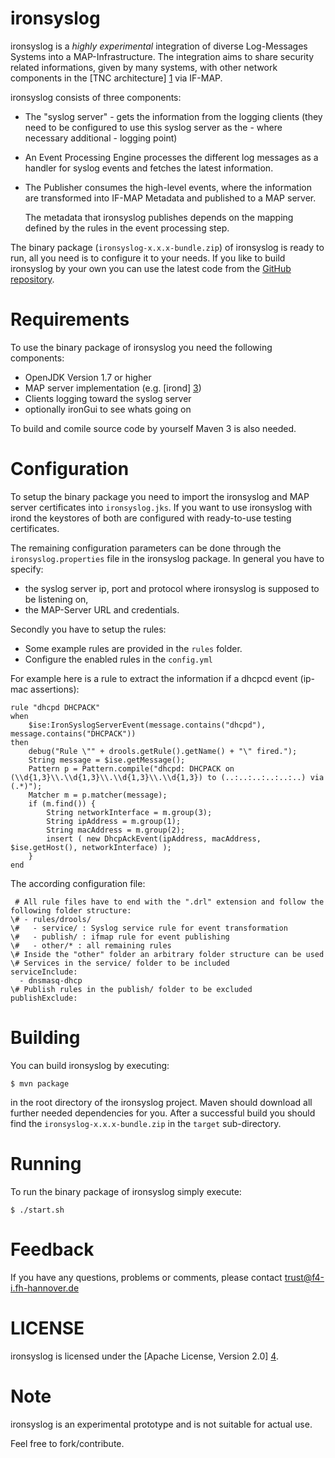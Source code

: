 ironsyslog
============

ironsyslog is a *highly experimental* integration of diverse Log-Messages
Systems into a MAP-Infrastructure. The integration aims to share security related informations, 
given by many  systems, with other network components in the [TNC architecture] [1]
via IF-MAP.

ironsyslog consists of three components:

* The "syslog server" - gets the information from the logging clients (they need to be configured to use this syslog server as the - where necessary additional - logging point) 
* An Event Processing Engine processes the different log messages as a handler for syslog events and fetches the latest information.
* The Publisher consumes the high-level events, where the information are transformed into IF-MAP Metadata and  published to a MAP server.
  
  The metadata that ironsyslog publishes depends on the mapping defined by the rules in the event processing step.

The binary package (`ironsyslog-x.x.x-bundle.zip`) of ironsyslog
is ready to run, all you need is to configure it to your needs.
If you like to build ironsyslog by your own you can use the
latest code from the [GitHub repository][githubrepo].


Requirements
============
To use the binary package of ironsyslog you need the following components:

* OpenJDK Version 1.7 or higher
* MAP server implementation (e.g. [irond] [3])
* Clients logging toward the syslog server
* optionally ironGui to see whats going on

To build and comile source code by yourself Maven 3 is also needed.


Configuration
=============
To setup the binary package you need to import the ironsyslog and MAP server
certificates into `ironsyslog.jks`.
If you want to use ironsyslog with irond the keystores of both are configured 
with ready-to-use testing certificates.

The remaining configuration parameters can be done through the
`ironsyslog.properties` file in the ironsyslog package.
In general you have to specify:

* the syslog server ip, port and protocol where ironsyslog is supposed to be listening on,
* the MAP-Server URL and credentials.



Secondly you have to setup the rules:

* Some example rules are provided in the `rules` folder.
* Configure the enabled rules in the `config.yml`

For example here is a rule to extract the information if a dhcpcd event (ip-mac assertions):
    
    rule "dhcpd DHCPACK"
    when
    	$ise:IronSyslogServerEvent(message.contains("dhcpd"), message.contains("DHCPACK"))
    then
    	debug("Rule \"" + drools.getRule().getName() + "\" fired.");
    	String message = $ise.getMessage();
    	Pattern p = Pattern.compile("dhcpd: DHCPACK on (\\d{1,3}\\.\\d{1,3}\\.\\d{1,3}\\.\\d{1,3}) to (..:..:..:..:..:..) via (.*)");
    	Matcher m = p.matcher(message);
    	if (m.find()) {
    		String networkInterface = m.group(3);
    		String ipAddress = m.group(1);
    		String macAddress = m.group(2);
    		insert ( new DhcpAckEvent(ipAddress, macAddress, $ise.getHost(), networkInterface) );
    	}
    end
The according configuration file:

     # All rule files have to end with the ".drl" extension and follow the following folder structure:
    \# - rules/drools/
    \#   - service/ : Syslog service rule for event transformation
    \#   - publish/ : ifmap rule for event publishing
    \#   - other/* : all remaining rules
    \# Inside the "other" folder an arbitrary folder structure can be used
    \# Services in the service/ folder to be included
    serviceInclude:
      - dnsmasq-dhcp
    \# Publish rules in the publish/ folder to be excluded
    publishExclude:


Building
========
You can build ironsyslog by executing:

	$ mvn package

in the root directory of the ironsyslog project.
Maven should download all further needed dependencies for you. After a successful
build you should find the `ironsyslog-x.x.x-bundle.zip` in the `target` sub-directory.


Running
=======
To run the binary package of ironsyslog simply execute:

	$ ./start.sh


Feedback
========
If you have any questions, problems or comments, please contact
	<trust@f4-i.fh-hannover.de>


LICENSE
=======
ironsyslog is licensed under the [Apache License, Version 2.0] [4].


Note
====

ironsyslog is an experimental prototype and is not suitable for actual use.

Feel free to fork/contribute.


[1]: http://www.trustedcomputinggroup.org/developers/trusted_network_connect
[2]: http://logstash.net/docs/1.4.2/
[3]: https://github.com/trustathsh/irond
[4]: http://www.apache.org/licenses/LICENSE-2.0.html
[githubrepo]: https://github.com/trustathsh/ironsyslog
[ifmapj]: https://github.com/trustathsh/ifmapj.git
[trustathsh]: http://trust.f4.hs-hannover.de
[hshannover]: https://www.hs-hannover.de/
